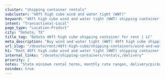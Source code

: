 ```yaml
---
cluster: "shipping container rentals"
subcluster: "40ft high cube wind and water tight (WWT)"
keyword: "40ft high cube wind and water tight (WWT) shipping container for rent DeSoto, TX"
intent: "Transactional-Local"
page_type: "Location-Product"
city: "DeSoto, TX"
title_tag: "DeSoto 40ft high cube shipping container for rent | LC"
meta_description: "Buy wind and water tight (WWT) 40ft high cube shipping container rent with local delivery in DeSoto, TX. LC Container — local Since 2003. Request a fast quote today."
url_slug: "/desoto/rent/40ft-high-cube/shipping-containers/wind-and-water-tight-wwt"
h1: "Rent 40ft high cube wind and water tight (WWT) shipping container in DeSoto"
internal_links: "/desoto/shipping-containers/rentals,/delivery"
priority: 2
notes: "State minimum rental terms, monthly rate ranges, delivery/pickup fees, service area."
noindex: true
---
```


<!-- TODO: Add unique city/inventory copy, images, and internal links here. -->
